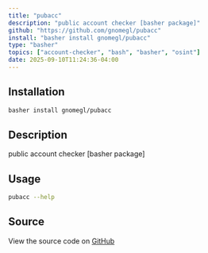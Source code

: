 ```yaml
---
title: "pubacc"
description: "public account checker [basher package]"
github: "https://github.com/gnomegl/pubacc"
install: "basher install gnomegl/pubacc"
type: "basher"
topics: ["account-checker", "bash", "basher", "osint"]
date: 2025-09-10T11:24:36-04:00
---
```


## Installation

```bash
basher install gnomegl/pubacc
```

## Description

public account checker [basher package]

## Usage

```bash
pubacc --help
```

## Source

View the source code on [GitHub](https://github.com/gnomegl/pubacc)
